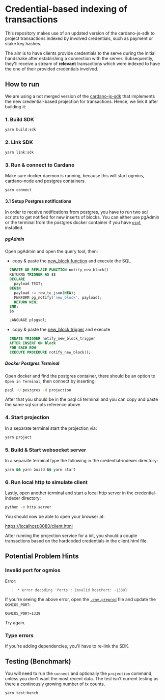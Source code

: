 # Credential-based indexing of transactions

This repository makes use of an updated version of the cardano-js-sdk to project transactions indexed by involved credentials, such as payment or stake key hashes.

The aim is to have clients provide credentials to the serve during the initial handshake after establishing a connection with the server. Subsequently, they'll receive a stream of **relevant** transactions which were indexed to have the one of their provided credentials involved.

## How to run

We are using a not merged version of the [cardano-js-sdk](https://github.com/will-break-it/cardano-js-sdk) that implements the new credential-based projection for transactions. Hence, we link it after building it:

### 1. Build SDK

```bash
yarn build:sdk
```

### 2. Link SDK

```bash
yarn link:sdk
```

### 3. Run & connect to Cardano

Make sure docker daemon is running, because this will start ogmios, cardano-node and postgres containers.

```bash
yarn connect
```

#### 3.1 Setup Postgres notifications

In order to receive notifications from postgres, you have to run two sql scripts to get notified for new inserts of blocks.
You can either use pgAdmin or the terminal from the postgres docker container if you have [`psql`](https://www.timescale.com/blog/how-to-install-psql-on-mac-ubuntu-debian-windows/) installed.

##### pgAdmin

Open pgAdmin and open the query tool, then:

- copy & paste the [new_block function](./sql/notify_new_block.function.sql) and execute the SQL

```sql
  CREATE OR REPLACE FUNCTION notify_new_block()
  RETURNS TRIGGER AS $$
  DECLARE
    payload TEXT;
  BEGIN
    payload := row_to_json(NEW);
    PERFORM pg_notify('new_block', payload);
    RETURN NEW;
  END;
  $$

  LANGUAGE plpgsql;
```

- copy & paste the [new_block trigger](./sql/notify_new_block.trigger.sql) and execute

```sql
  CREATE TRIGGER notify_new_block_trigger
  AFTER INSERT ON block
  FOR EACH ROW
  EXECUTE PROCEDURE notify_new_block();
```

##### Docker Postgres Terminal

Open docker and find the postgres container, there should be an option to `Open in Terminal`, then connect by inserting:

```bash
psql -U postgres -d projection
```

After that you should be in the psql cli terminal and you can copy and paste the same sql scripts reference above.

### 4. Start projection

In a separate terminal start the projection via:

```bash
yarn project
```

### 5. Build & Start websocket server

In a separate terminal type the following in the credential-indexer directory:

```bash
yarn && yarn build && yarn start
```

### 6. Run local http to simulate client

Lastly, open another terminal and start a local http server in the credential-indexer directory:

```bash
python -m http.server
```

You should now be able to open your browser at:

[https://localhost:8080/client.html](https://localhost:8080/client.html)

After running the projection service for a bit, you should a couple transactions based on the hardcoded credentials in the client.html file.

## Potential Problem Hints

### Invalid port for ogmios

Error:

> `* error decoding 'Ports': Invalid hostPort: -1339}`

If you're seeing the above error, open the [`.env.preprod`](./cardano-js-sdk/packages/cardano-services/environments/.env.preprod) file and update the `OGMIOS_PORT`:

```env
OGMIOS_PORT=1339
```

Try again.

### Type errors

If you're adding dependencies, you'll have to re-link the SDK.

## Testing (Benchmark)

You will need to run the `connect` and optionally the `projection` command, unless you don't want the most recent data.
The test isn't current testing as there a continously growing number of tx counts.

```bash
yarn test:bench
```
